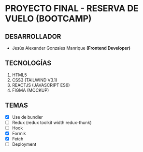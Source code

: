 # PROYECTO FINAL - RESERVA DE VUELO (BOOTCAMP)

## DESARROLLADOR

- Jesús Alexander Gonzales Manrique **(Frontend Developer)**

## TECNOLOGÍAS

1. HTML5
2. CSS3 (TAILWIND V3.1)
3. REACTJS (JAVASCRIPT ES6)
4. FIGMA (MOCKUP)

## TEMAS

- [x] Use de bundler
- [ ] Redux (redux toolkit width redux-thunk)
- [ ] Hook
- [x] Formik
- [x] Fetch
- [ ] Deployment
